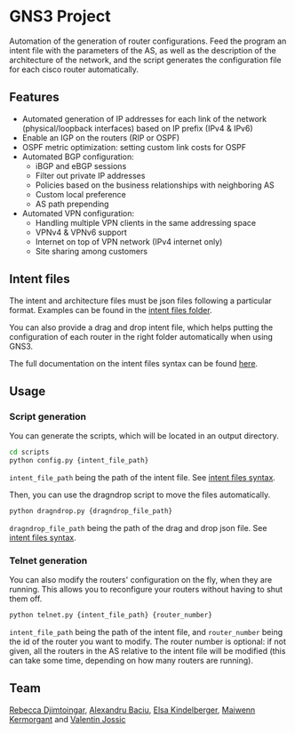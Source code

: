 # GNS3 Project

Automation of the generation of router configurations. Feed the program an intent file with the parameters of the AS, as well as the description of the architecture of the network, and the script generates the configuration file for each cisco router automatically.

## Features
 - Automated generation of IP addresses for each link of the network (physical/loopback interfaces) based on IP prefix (IPv4 & IPv6)
 - Enable an IGP on the routers (RIP or OSPF) 
 - OSPF metric optimization: setting custom link costs for OSPF
 - Automated BGP configuration:
    - iBGP and eBGP sessions 
    - Filter out private IP addresses
    - Policies based on the business relationships with neighboring AS
    - Custom local preference
    - AS path prepending
 - Automated VPN configuration:
    - Handling multiple VPN clients in the same addressing space
    - VPNv4 & VPNv6 support
    - Internet on top of VPN network (IPv4 internet only)
    - Site sharing among customers

## Intent files
The intent and architecture files must be json files following a particular format. Examples can be found in the [intent files folder](./intent_files/). 

You can also provide a drag and drop intent file, which helps putting the configuration of each router in the right folder automatically when using GNS3.

The full documentation on the intent files syntax can be found [here](./intent_files/README.md).

## Usage

### Script generation

You can generate the scripts, which will be located in an output directory.

```bash
cd scripts
python config.py {intent_file_path}
```

```intent_file_path``` being the path of the intent file. See [intent files syntax](./intent_files/README.md).

Then, you can use the dragndrop script to move the files automatically.

```bash
python dragndrop.py {dragndrop_file_path}
```

```dragndrop_file_path``` being the path of the drag and drop json file. See [intent files syntax](./intent_files/README.md).

### Telnet generation

You can also modify the routers' configuration on the fly, when they are running. This allows you to reconfigure your routers without having to shut them off.

```bash
python telnet.py {intent_file_path} {router_number}
```

```intent_file_path``` being the path of the intent file, and ```router_number``` being the id of the router you want to modify. The router number is optional: if not given, all the routers in the AS relative to the intent file will be modified (this can take some time, depending on how many routers are running).

## Team
[Rebecca Djimtoingar](https://github.com/rebeccadjim), [Alexandru Baciu](https://github.com/bachusutopian), [Elsa Kindelberger](https://github.com/ElsaKindel), [Maiwenn Kermorgant](https://github.com/Maiwennnn) and [Valentin Jossic](https://github.com/vqlion)